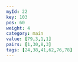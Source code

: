 ```yaml
---
myId: 22
key: 103
pos: 60
weight: 4
category: main
value: [79,3,1,1]
pairs: [1,30,8,3]
tags: [24,38,41,62,76,78]
---
```


